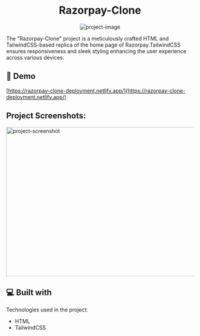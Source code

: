 <h1 align="center" id="title">Razorpay-Clone</h1>

<p align="center"><img src="https://socialify.git.ci/sandeep-233/razorpay-clone/image?font=Inter&amp;language=1&amp;name=1&amp;owner=1&amp;theme=Light" alt="project-image"></p>

<p id="description">The "Razorpay-Clone" project is a meticulously crafted HTML and TailwindCSS-based replica of the home page of Razorpay.TailwindCSS ensures responsiveness and sleek styling enhancing the user experience across various devices.</p>

<h2>🚀 Demo</h2>

[https://razorpay-clone-deployment.netlify.app/](https://razorpay-clone-deployment.netlify.app/)

<h2>Project Screenshots:</h2>

<img src="https://repositry-images.vercel.app/static/media/razorpay_img.5126dc4dd9dadb5462bc.png" alt="project-screenshot" width="1080" height="400/">

  
  
<h2>💻 Built with</h2>

Technologies used in the project:

*   HTML
*   TailwindCSS
